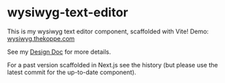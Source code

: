 # wysiwyg-text-editor

This is my wysiwyg text editor component, scaffolded with Vite! Demo: [wysiwyg.thekoppe.com](https://wysiwyg.thekoppe.com)

See my [Design Doc](https://docs.google.com/document/d/1ENe7CHqIAuAuckJ-gcRWpzLZe309df3-S-qUXVpFdOA/edit?tab=t.0) for more details.

For a past version scaffolded in Next.js see the history (but please use the latest commit for the up-to-date component).
